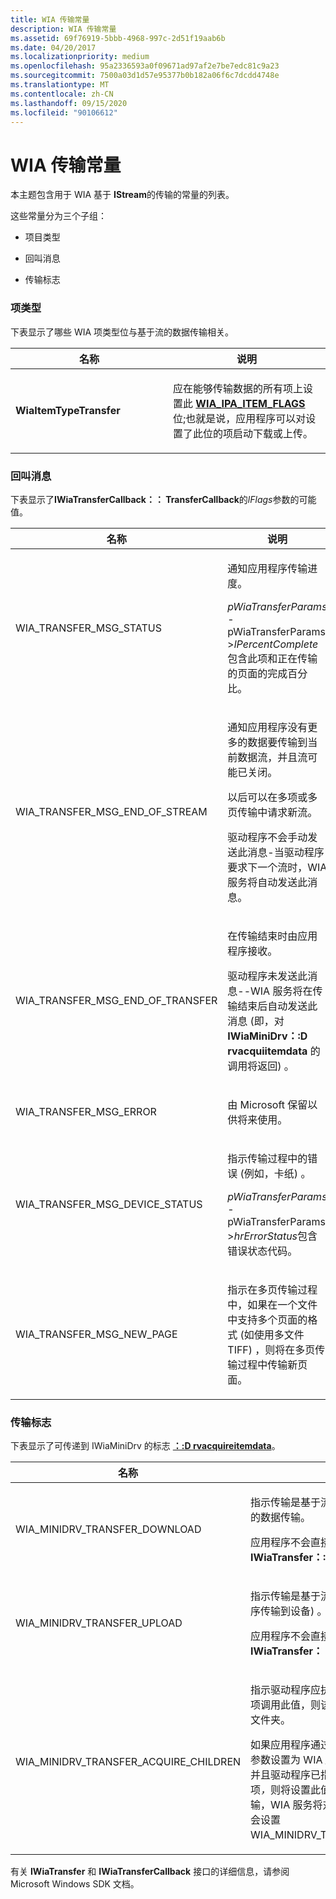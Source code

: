 ```yaml
---
title: WIA 传输常量
description: WIA 传输常量
ms.assetid: 69f76919-5bbb-4968-997c-2d51f19aab6b
ms.date: 04/20/2017
ms.localizationpriority: medium
ms.openlocfilehash: 95a2336593a0f09671ad97af2e7be7edc81c9a23
ms.sourcegitcommit: 7500a03d1d57e95377b0b182a06f6c7dcdd4748e
ms.translationtype: MT
ms.contentlocale: zh-CN
ms.lasthandoff: 09/15/2020
ms.locfileid: "90106612"
---
```

# <a name="wia-transfer-constants"></a>WIA 传输常量


本主题包含用于 WIA 基于 **IStream**的传输的常量的列表。

这些常量分为三个子组：

-   项目类型

-   回叫消息

-   传输标志

### <a name="item-type"></a>项类型

下表显示了哪些 WIA 项类型位与基于流的数据传输相关。

<table>
<colgroup>
<col width="50%" />
<col width="50%" />
</colgroup>
<thead>
<tr class="header">
<th>名称</th>
<th>说明</th>
</tr>
</thead>
<tbody>
<tr class="odd">
<td><p><strong>WiaItemTypeTransfer</strong></p></td>
<td><p>应在能够传输数据的所有项上设置此 <a href="/windows-hardware/drivers/image/wia-ipa-item-flags" data-raw-source="[&lt;strong&gt;WIA_IPA_ITEM_FLAGS&lt;/strong&gt;](./wia-ipa-item-flags.md)"><strong>WIA_IPA_ITEM_FLAGS</strong></a> 位;也就是说，应用程序可以对设置了此位的项启动下载或上传。</p></td>
</tr>
</tbody>
</table>

 

### <a name="callback-messages"></a>回叫消息

下表显示了**IWiaTransferCallback：： TransferCallback**的*lFlags*参数的可能值。

<table>
<colgroup>
<col width="50%" />
<col width="50%" />
</colgroup>
<thead>
<tr class="header">
<th>名称</th>
<th>说明</th>
</tr>
</thead>
<tbody>
<tr class="odd">
<td><p>WIA_TRANSFER_MSG_STATUS</p></td>
<td><p>通知应用程序传输进度。</p>
<p><em>pWiaTransferParams</em> - pWiaTransferParams &gt;<em>lPercentComplete</em>包含此项和正在传输的页面的完成百分比。</p></td>
</tr>
<tr class="even">
<td><p>WIA_TRANSFER_MSG_END_OF_STREAM</p></td>
<td><p>通知应用程序没有更多的数据要传输到当前数据流，并且流可能已关闭。</p>
<p>以后可以在多项或多页传输中请求新流。</p>
<p>驱动程序不会手动发送此消息-当驱动程序要求下一个流时，WIA 服务将自动发送此消息。</p></td>
</tr>
<tr class="odd">
<td><p>WIA_TRANSFER_MSG_END_OF_TRANSFER</p></td>
<td><p>在传输结束时由应用程序接收。</p>
<p>驱动程序未发送此消息--WIA 服务将在传输结束后自动发送此消息 (即，对 <strong>IWiaMiniDrv：:D rvacquiitemdata</strong> 的调用将返回) 。</p></td>
</tr>
<tr class="even">
<td><p>WIA_TRANSFER_MSG_ERROR</p></td>
<td><p>由 Microsoft 保留以供将来使用。</p></td>
</tr>
<tr class="odd">
<td><p>WIA_TRANSFER_MSG_DEVICE_STATUS</p></td>
<td><p>指示传输过程中的错误 (例如，卡纸) 。</p>
<p><em>pWiaTransferParams</em> - pWiaTransferParams &gt;<em>hrErrorStatus</em>包含错误状态代码。</p></td>
</tr>
<tr class="even">
<td><p>WIA_TRANSFER_MSG_NEW_PAGE</p></td>
<td><p>指示在多页传输过程中，如果在一个文件中支持多个页面的格式 (如使用多文件 TIFF) ，则将在多页传输过程中传输新页面。</p></td>
</tr>
</tbody>
</table>

 

### <a name="transfer-flags"></a>传输标志

下表显示了可传递到 IWiaMiniDrv 的标志 [**：:D rvacquireitemdata**](/windows-hardware/drivers/ddi/wiamindr_lh/nf-wiamindr_lh-iwiaminidrv-drvacquireitemdata)。

<table>
<colgroup>
<col width="50%" />
<col width="50%" />
</colgroup>
<thead>
<tr class="header">
<th>名称</th>
<th>说明</th>
</tr>
</thead>
<tbody>
<tr class="odd">
<td><p>WIA_MINIDRV_TRANSFER_DOWNLOAD</p></td>
<td><p>指示传输是基于流的下载操作 (即从设备到应用程序) 的数据传输。</p>
<p>应用程序不会直接设置此位。 如果应用程序调用 <strong>IWiaTransfer：:D o) </strong>，WIA 服务将设置此位。</p></td>
</tr>
<tr class="even">
<td><p>WIA_MINIDRV_TRANSFER_UPLOAD</p></td>
<td><p>指示传输是基于流的上传操作 (即，将数据从应用程序传输到设备) 。</p>
<p>应用程序不会直接设置此位。 如果应用程序调用 <strong>IWiaTransfer：：上传</strong>，WIA 服务将设置此位。</p></td>
</tr>
<tr class="odd">
<td><p>WIA_MINIDRV_TRANSFER_ACQUIRE_CHILDREN</p></td>
<td><p>指示驱动程序应执行文件夹传输。 如果对某个文件夹项调用此值，则该应用程序将请求传输该文件夹的子文件夹。</p>
<p>如果应用程序通过将<strong>IWiaTransfer：:D o) </strong>的<em>lFlags</em>参数设置为 WIA _TRANSFER_ACQUIRE_CHILDREN 并且驱动程序已指定它可以在一次扫描中传输多个子项<em>，</em>则将设置此值。 如果驱动程序无法执行此类传输，WIA 服务将对驱动程序进行多个调用，并且 <em>不</em> 会设置 WIA_MINIDRV_TRANSFER_ACQUIRE_CHILDREN。</p></td>
</tr>
</tbody>
</table>

 

有关 **IWiaTransfer** 和 **IWiaTransferCallback** 接口的详细信息，请参阅 Microsoft Windows SDK 文档。

